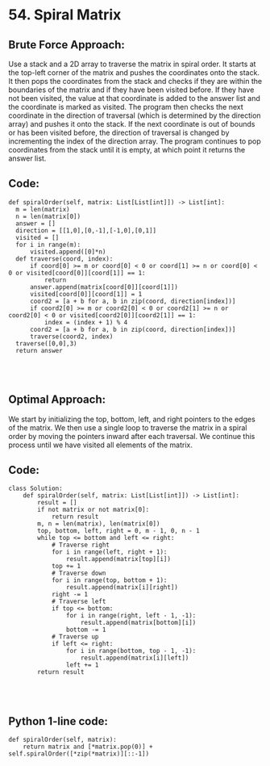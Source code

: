 # 54. Spiral Matrix


## Brute Force Approach:
Use a stack and a 2D array to traverse the matrix in spiral order. It starts at the top-left corner of the matrix and pushes the coordinates onto the stack. It then pops the coordinates from the stack and checks if they are within the boundaries of the matrix and if they have been visited before. If they have not been visited, the value at that coordinate is added to the answer list and the coordinate is marked as visited. The program then checks the next coordinate in the direction of traversal (which is determined by the direction array) and pushes it onto the stack. If the next coordinate is out of bounds or has been visited before, the direction of traversal is changed by incrementing the index of the direction array. The program continues to pop coordinates from the stack until it is empty, at which point it returns the answer list.

## Code:
```shell
def spiralOrder(self, matrix: List[List[int]]) -> List[int]:
  m = len(matrix)
  n = len(matrix[0])
  answer = []
  direction = [[1,0],[0,-1],[-1,0],[0,1]]
  visited = []
  for i in range(m):
      visited.append([0]*n)
  def traverse(coord, index):
      if coord[0] >= m or coord[0] < 0 or coord[1] >= n or coord[0] < 0 or visited[coord[0]][coord[1]] == 1:
          return
      answer.append(matrix[coord[0]][coord[1]])
      visited[coord[0]][coord[1]] = 1
      coord2 = [a + b for a, b in zip(coord, direction[index])]
      if coord2[0] >= m or coord2[0] < 0 or coord2[1] >= n or coord2[0] < 0 or visited[coord2[0]][coord2[1]] == 1:
          index = (index + 1) % 4
      coord2 = [a + b for a, b in zip(coord, direction[index])]
      traverse(coord2, index)
  traverse([0,0],3)
  return answer
```
<br></br>

## Optimal Approach:
We start by initializing the top, bottom, left, and right pointers to the edges of the matrix. We then use a single loop to traverse the matrix in a spiral order by moving the pointers inward after each traversal. We continue this process until we have visited all elements of the matrix.

## Code:
```shell
class Solution:
    def spiralOrder(self, matrix: List[List[int]]) -> List[int]:
        result = []
        if not matrix or not matrix[0]:
            return result
        m, n = len(matrix), len(matrix[0])
        top, bottom, left, right = 0, m - 1, 0, n - 1
        while top <= bottom and left <= right:
            # Traverse right
            for i in range(left, right + 1):
                result.append(matrix[top][i])
            top += 1
            # Traverse down
            for i in range(top, bottom + 1):
                result.append(matrix[i][right])
            right -= 1
            # Traverse left
            if top <= bottom:
                for i in range(right, left - 1, -1):
                    result.append(matrix[bottom][i])
                bottom -= 1
            # Traverse up
            if left <= right:
                for i in range(bottom, top - 1, -1):
                    result.append(matrix[i][left])
                left += 1
        return result
```
<br></br>
## Python 1-line code:
```shell
def spiralOrder(self, matrix):
    return matrix and [*matrix.pop(0)] + self.spiralOrder([*zip(*matrix)][::-1])
```
